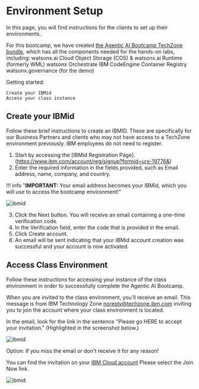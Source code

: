 # **Environment Setup**

In this page, you will find instructions for the clients to set up their environments.

For this bootcamp, we have created [the Agentic AI Bootcamp TechZone bundle](https://techzone.ibm.com/collection/67d1edfa2aa18c25d43edb04), which has all the components needed for the hands-on labs, including:
    watsonx.ai
    Cloud Object Storage (COS) & watsonx.ai Runtime (formerly WML)
    watsonx Orchestrate
    IBM CodeEngine
    Container Registry
    watsonx.governance (for the demo)   

Getting started:

    Create your IBMid
    Access your class instance

## **Create your IBMid**

 Follow these brief instructions to create an IBMID. These are specifically for our Business Partners and clients who may not have access to a TechZone environment previously. IBM employees do not need to register.


1. Start by accessing the [IBMid Registration Page].(https://www.ibm.com/account/reg/signup?formid=urx-19776&)
2. Enter the required information in the fields provided, such as Email address, name, company, and country.

!!! info "**IMPORTANT:** Your email address becomes your IBMid, which you will use to access the bootcamp environment!"

![ibmid](../imagesLab7/ibmid.png)

3. Click the Next button. You will receive an email containing a one-time verification code.
4. In the Verification field, enter the code that is provided in the email.
5. Click Create account.
6. An email will be sent indicating that your IBMid account creation was successful and your account is now activated.

## **Access Class Environment**

Follow these instructions for accessing your instance of the class environment in order to successfully complete the Agentic AI Bootcamp.

When you are invited to the class environment, you'll receive an email. This message is from IBM Technology Zone noreply@techzone.ibm.com inviting you to join the account where your class environment is located.

In the email, look for the link in the sentence "Please go HERE to accept your invitation." (Highlighted in the screenshot below.)

![ibmid](../imagesLab7/ibmTZMail.png)

Option: If you miss the email or don't receive it for any reason!

You can find the invitation on your [ IBM Cloud account](https://cloud.ibm.com/notifications?type=account)
Please select the Join Now link.

![ibmid](../imagesLab7/ibmcloudaccount.png)


